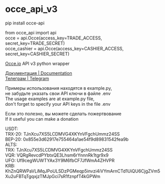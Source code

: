# occe_api_v3  
pip install occe-api  
  
from occe_api import api  
occe = api.Occe(access_key=TRADE_ACCESS, secret_key=TRADE_SECRET)  
occe_cashier = api.Occe(access_key=CASHIER_ACCESS, secret_key=CASHIER_SECRET)  

[Occe.io](http://occe.io/) API v3 python wrapper
  
[Документация | Documentation](http://occe.io/info#api)  
[Телеграм | Telegram](https://t.me/occeio)
  
Примеры использования находятся в example.py,  
не забудьте указать свои API ключи в файле .env  
The usage examples are at example.py file,  
don't forget to specify your API keys in the file .env   
  
Если это полезно, вы можете сделать пожертвование  
If it useful you can make a donation  

USDT:  
TRX-20: TJnXcu7XS5LCDMVG4XKYnVFgchUmmz24SS  
BEP-20: 0x855e3d62917e755464a1ae54f9d89831542fea9b  
ALTS:  
TRX: TJnXcu7XS5LCDMVG4XKYnVFgchUmmz24SS  
VQR: VQRgRevcdPYbtxQE3Lhsm6rYnnnRk1tgr9x9  
UFO: Uf9cegWUWTYAx3Y9M6fbCF7JfWmA4ZHVPR  
KRB: KhZnQRWPaVLiMqJPoULSDzPGMeqp5invzi4iVYmArnCTd1UiQU6CjgZVm5Xu2uFBTqTgqxjzTMJpGci7sR1fznpfT4kGPWm  
